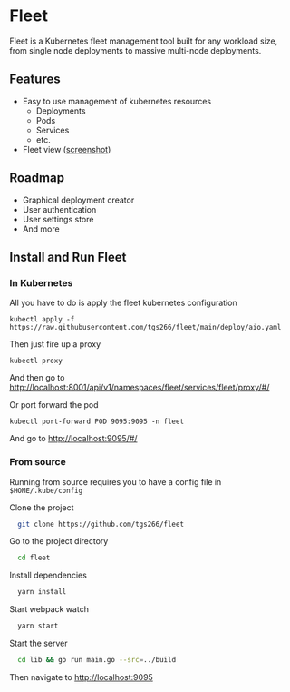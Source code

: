 
# Fleet

Fleet is a Kubernetes fleet management tool built for any workload size, from single node deployments to massive multi-node deployments.

## Features

- Easy to use management of kubernetes resources
  - Deployments
  - Pods
  - Services
  - etc.
- Fleet view ([screenshot](figures/fleet-view.png))

## Roadmap

- Graphical deployment creator
- User authentication
- User settings store
- And more 

## Install and Run Fleet

### In Kubernetes

All you have to do is apply the fleet kubernetes configuration
```
kubectl apply -f https://raw.githubusercontent.com/tgs266/fleet/main/deploy/aio.yaml
```

Then just fire up a proxy

```
kubectl proxy
```
And then go to <http://localhost:8001/api/v1/namespaces/fleet/services/fleet/proxy/#/>

Or port forward the pod
```
kubectl port-forward POD 9095:9095 -n fleet
```
And go to <http://localhost:9095/#/>

### From source

Running from source requires you to have a config file in `$HOME/.kube/config`

Clone the project

```bash
  git clone https://github.com/tgs266/fleet
```

Go to the project directory

```bash
  cd fleet
```

Install dependencies

```bash
  yarn install
```

Start webpack watch

```bash
  yarn start
```

Start the server

```bash
  cd lib && go run main.go --src=../build
```

Then navigate to <http://localhost:9095>


<!-- Testing: go test ./... -covermode=count -coverprofile=coverage.out -coverpkg=./..., go tool cover -html=coverage.out -->
